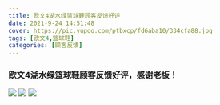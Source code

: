 ```yaml
---
title: 欧文4湖水绿篮球鞋顾客反馈好评
date: 2021-9-24 14:51:48
cover: https://pic.yupoo.com/ptbxcp/fd6aba10/334cfa88.jpg
tags: [欧文4,篮球鞋]
categories: [顾客反馈]
---
```


###  欧文4湖水绿篮球鞋顾客反馈好评，感谢老板！
![](https://pic.yupoo.com/ptbxcp/85a3cb74/0396a40f.jpg)
![](https://pic.yupoo.com/ptbxcp/fd6aba10/334cfa88.jpg)
![](https://pic.yupoo.com/ptbxcp/068501fc/d03ea2c6.jpg)
